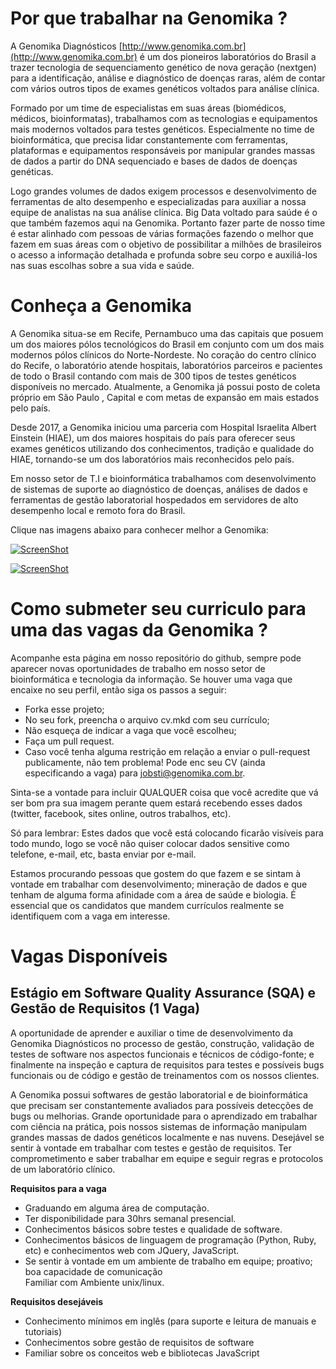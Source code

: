 Por que trabalhar na Genomika ?
===============================

A Genomika Diagnósticos [http://www.genomika.com.br](http://www.genomika.com.br) é um dos pioneiros laboratórios do Brasil a trazer tecnologia de sequenciamento genético de nova geração (nextgen) para a identificação, análise e diagnóstico de doenças raras, além de contar com vários outros tipos de exames genéticos voltados para análise clínica.

Formado por um time de especialistas em suas áreas (biomédicos, médicos, bioinformatas), trabalhamos com as tecnologias e equipamentos mais modernos voltados para testes genéticos. Especialmente no time de bioinformática, que precisa lidar constantemente com ferramentas, plataformas e equipamentos responsáveis por manipular grandes massas de dados a partir do DNA sequenciado e bases de dados de doenças genéticas.  

Logo grandes volumes de dados exigem processos e desenvolvimento de ferramentas de alto desempenho e especializadas para auxiliar a nossa equipe de analistas na sua análise clínica.  Big Data voltado para saúde é o que também fazemos aqui na Genomika. Portanto fazer parte de nosso time é estar alinhado com pessoas de várias formações fazendo o melhor que fazem em suas áreas com o objetivo de possibilitar a milhões de brasileiros o acesso a informação detalhada e profunda sobre seu corpo e auxiliá-los nas suas escolhas sobre a sua vida e saúde.

Conheça a Genomika
===============================================

A Genomika situa-se em Recife, Pernambuco uma das capitais que posuem um dos maiores pólos tecnológicos do Brasil em conjunto com um dos mais modernos pólos clínicos do Norte-Nordeste. No coração do centro clínico do Recife, o laboratório atende hospitais, laboratórios parceiros e pacientes de todo o Brasil contando com mais de 300 tipos de testes genéticos disponíveis no mercado. Atualmente, a Genomika já possui posto de coleta próprio em São Paulo , Capital e com metas de expansão em mais estados pelo país. 

Desde 2017, a Genomika iniciou uma parceria com Hospital Israelita Albert Einstein (HIAE), um dos maiores hospitais do país para oferecer seus exames genéticos utilizando dos conhecimentos, tradição e qualidade do HIAE, tornando-se um dos laboratórios mais reconhecidos pelo país.

Em nosso setor de T.I e bioinformática trabalhamos com desenvolvimento de sistemas de suporte ao diagnóstico de doenças, análises de dados e ferramentas de gestão laboratorial hospedados em servidores de alto desempenho local e remoto fora do Brasil.


Clique nas imagens abaixo para conhecer melhor a Genomika:

[![ScreenShot](http://i1.ytimg.com/vi/pKA83K7sfS8/maxresdefault.jpg)](https://www.youtube.com/watch?v=pKA83K7sfS8)

[![ScreenShot](https://image.ibb.co/kUuJE6/maxdefault2.png)](https://vimeo.com/160609222)



Como submeter seu curriculo para uma das vagas da Genomika ?
===============================================

Acompanhe esta página em nosso repositório do github, sempre pode aparecer novas oportunidades de trabalho em nosso setor de bioinformática e tecnologia da informação.  Se houver uma vaga que encaixe no seu perfil, então siga os passos a seguir:

* Forka esse projeto;
* No seu fork, preencha o arquivo cv.mkd com seu currículo;
* Não esqueça de indicar a vaga que você escolheu;
* Faça um pull request.
* Caso você tenha alguma restrição em relação a enviar o pull-request publicamente, não tem problema! Pode enc seu CV (ainda especificando a vaga) para [jobsti@genomika.com.br](jobsti@genomika.com.br).

Sinta-se a vontade para incluir QUALQUER coisa que você acredite que
vá ser bom pra sua imagem perante quem estará recebendo esses dados (twitter,
facebook, sites online, outros trabalhos, etc).

Só para lembrar: Estes dados que você está colocando ficarão visíveis para todo mundo,
logo se você não quiser colocar dados sensitive como telefone, e-mail, etc, basta enviar
por e-mail.

Estamos procurando pessoas que gostem do que fazem e se sintam à vontade em trabalhar
com desenvolvimento; mineração de dados e que tenham de alguma forma afinidade com a 
área de saúde e biologia. É essencial que os candidatos que mandem currículos realmente
se identifiquem com a vaga em interesse.


Vagas Disponíveis
=================

Estágio em Software Quality Assurance (SQA) e Gestão de Requisitos (1 Vaga)
-------------------------------------	
 
  A oportunidade de aprender e auxiliar o time de desenvolvimento da Genomika Diagnósticos no processo de gestão, construção, validação de testes de software nos aspectos funcionais e técnicos de código-fonte; e finalmente na inspeção e captura de requisitos para testes e possíveis bugs funcionais ou de código e gestão de treinamentos com os nossos clientes.	
 
  A Genomika possui softwares de gestão laboratorial e de bioinformática que precisam ser constantemente avaliados para possíveis detecções de bugs ou melhorias. Grande oportunidade para o aprendizado em trabalhar com ciência na prática, pois nossos sistemas de informação manipulam grandes massas de dados genéticos localmente e nas nuvens. Desejável se sentir à vontade em trabalhar com testes e gestão de requisitos. Ter comprometimento e saber trabalhar em equipe e seguir regras e protocolos de um laboratório clínico.	
 
  **Requisitos para a vaga**	
 
  * Graduando em alguma área de computação.	
 * Ter disponibilidade para 30hrs semanal presencial.	
 * Conhecimentos básicos sobre testes e qualidade de software.	
 * Conhecimentos básicos de linguagem de programação (Python, Ruby, etc) e conhecimentos web com JQuery, JavaScript.	
 * Se sentir à vontade em um ambiente de trabalho em equipe; proativo; boa capacidade de comunicação	
 Familiar com Ambiente unix/linux.	
 
  **Requisitos desejáveis**	
 
  * Conhecimento mínimos em inglês (para suporte e leitura de manuais e tutoriais)	
  * Conhecimentos sobre gestão de requisitos de software	
  * Familiar sobre os conceitos web e bibliotecas JavaScript

